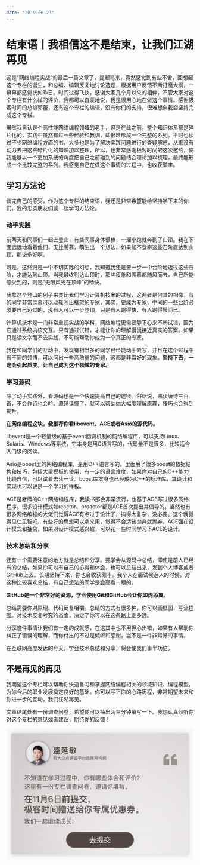 ```yaml
---
date: "2019-06-23"
---  
```

      
# 结束语丨我相信这不是结束，让我们江湖再见
这是“网络编程实战”的最后一篇文章了，提起笔来，竟然感觉到有些不舍，回想起这个专栏的诞生，和总编、编辑反复地讨论选题，根据用户反馈不断打磨大纲，一幕幕都感觉恍如昨日。时间过得飞快，感谢大家几个月以来的相伴，不管大家对这个专栏有什么样的评价，我都可以自豪地说，我是很用心地在做这个事情。感谢极客时间的总编郭蕾，还有这个专栏的编辑，没有你们的支持，很难想象我会坚持完成这个专栏。

虽然我自认是个高性能网络编程领域的老手，但是在此之前，整个知识体系都是碎片化的，实践中虽然有过一些经验和教训，却很难形成一个完整的系列。平时也读过不少网络编程方面的书，大多也是为了解决实践问题进行的查疑解惑，从来没有动力去把这些碎片化的知识加以整理，所以，也非常感谢极客时间的这次邀约，使我能够以一个更加系统的角度把自己之前碰到的问题结合理论加以梳理，最终能形成一个比较完整的系列。我感觉自己在做这个事情的过程中，也收获颇丰。

## 学习方法论

谈完自己的感受，作为这个专栏的结束语，我还是非常希望能给坚持学下来的你们，我的忠实朋友们谈一谈学习方法论。

### 动手实践

前两天和同事们一起去登山，有些同事身体很棒，一溜小跑就奔到了山顶。我在下面远远地看着他们，无比羡慕，萌生出一个想法，如果能不登攀这些石阶直达到山顶，那该多好啊。

<!-- [[[read_end]]] -->

可是，这终归是一个不切实际的幻想，我知道我还是要一步一个台阶地迈过这些石阶，才能达到山顶。当我最终到达山顶时，那些疲惫和羡慕都随风而去，自己所能感受到的，则是“无限风光在顶峰”的畅快。

我拿这个登山的例子来类比我们学习计算机技术的过程，这两者是何其的相像。有的同学非常羡慕可以动辄写出框架的专家，其实，要成为专家，中间的一些台阶必须要自己迈过的，没有人可以一步登顶，只是有人跑得快，有人跑得慢而已。

计算机技术是一门非常重视实战的学科，网络编程更需要静下心来不断试错，因为它通过系统内核交互。只有通过试错，才能让你的理解慢慢接近真实的答案。如果只是读文字而不去实践，不可能帮助你成为一个真正的专家。

我在和同学们的互动中，发现有相当多的同学已经能动手去写，并且在这个过程中有不同的领悟，可以问出一些高质量的问题，这都是非常好的现象。**坚持下去，一定会引起质变，让自己成为这个领域的专家。**

### 学习源码

除了动手实践外，看源码也是一个快速提高自己的途径。俗话说，熟读唐诗三百首，不会作诗也会吟。源码读懂了，就可以帮助你大幅度理解原理，技巧也会得到提升。

**在网络编程这块，我推荐你看libevent、ACE或者Asio的源代码。**

libevent是一个轻量级的基于event回调机制的网络编程库，可以支持Linux、Solaris、Windows等系统，它本身是用C语言写的，代码量不是很多，比较适合入门级的阅读。

Asio是boost里的网络编程库，是用C++语言写的。里面用了很多boost的数据结构和技巧，包括大量模板的使用，有一定的语言难度，如果你对自己的C++能力比较自信，可以试着去读一读。boost库本身也已经成为C++的标准库，其设计和实现也可以说是一个学习的样板。

ACE是老牌的C++网络编程库，我读书那会非常流行，也基于ACE写过很多网络程序。很多设计模式如reactor、proactor都是ACE首次提出并倡导的。当然也有很多网络编程的大佬们觉得ACE有点过于设计了，搞得太复杂，没必要。这个我觉得见仁见智吧，有些好的思想可以拿来用，觉得不合适该抛弃就抛弃。ACE强在设计模式和抽象，如果对设计模式感兴趣，可以花一些时间学习下ACE的设计。

### 技术总结和分享

还有一个需要注意的地方就是总结和分享。要学会从源码中总结，即使是前人已经有的总结，如果你可以有自己的心得和体会，也可以总结出来，发到个人博客或者GitHub上去。长期坚持下来，你也会收获颇丰。我个人在面试候选人的时候，对这种比较喜欢总结，有自己想法的同学是会高看一眼的。

**GitHub是一个非常好的资源，学会使用Git和GitHub会让你如虎添翼。**

总结需要你对原理、代码反复咀嚼。总结的方式有很多种，你可以画框图，写流程图。对技术反复考究的态度，决定了你可以在这条路上走多远。

分享这件事情让我们有一定的成就感，在这其中也不用担心出错，如果有人帮助你纠正了错误的理解，而你付出的不过是倾听和感谢，岂不是一件非常好的事情。

在互联网高度发达的今天，学会技术总结和分享，将会使我们事半功倍。

## 不是再见的再见

我期望这个专栏可以帮助你快速复习和掌握网络编程相关的领域知识、编程模型，为你今后的职业发展奠定良好的基础。你可以写下你的心路历程，非常期望未来和你进一步的互动，我们江湖再见。

文章结尾处有一份调查问卷，希望你可以抽出两三分钟填写一下。我想认真倾听你对这个专栏的意见或者建议，期待你的反馈！

[![](./httpsstatic001geekbangorgresourceimage385638f6fa699492d82e1ecb694378f3ba56.jpg)](https://jinshuju.net/f/Gg0ER9)